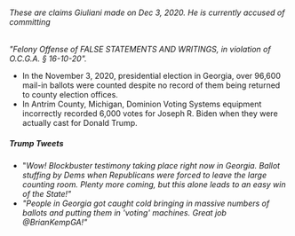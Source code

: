 
###### These are claims Giuliani made on Dec 3, 2020. He is currently accused of committing 

 *"Felony Offense of FALSE STATEMENTS AND WRITINGS, in violation of O.C.G.A. § 16-10-20".* 

- In the November 3, 2020, presidential election in Georgia, over 96,600 mail-in ballots were counted despite no record of them being returned to county election offices.
- In Antrim County, Michigan, Dominion Voting Systems equipment incorrectly recorded 6,000 votes for Joseph R. Biden when they were actually cast for Donald Trump. 


##### Trump Tweets

- "*Wow! Blockbuster testimony taking place right now in Georgia. Ballot stuffing by Dems when Republicans were forced to leave the large counting room. Plenty more coming, but this alone leads to an easy win of the State!"*
- *"People in Georgia got caught cold bringing in massive numbers of ballots and putting them in 'voting' machines. Great job @BrianKempGA!"*
